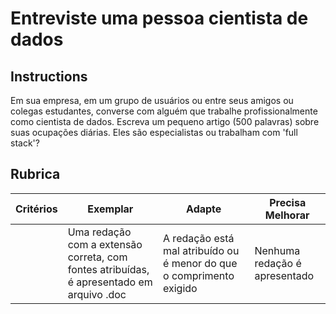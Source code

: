 # Entreviste uma pessoa cientista de dados

## Instructions

Em sua empresa, em um grupo de usuários ou entre seus amigos ou colegas estudantes, converse com alguém que trabalhe profissionalmente como cientista de dados. Escreva um pequeno artigo (500 palavras) sobre suas ocupações diárias. Eles são especialistas ou trabalham com 'full stack'?

## Rubrica

| Critérios | Exemplar                                                                            | Adapte                                                           | Precisa Melhorar     |
| -------- | ------------------------------------------------------------------------------------ | ------------------------------------------------------------------ | --------------------- |
|          | Uma redação com a extensão correta, com fontes atribuídas, é apresentado em arquivo .doc | A redação está mal atribuído ou é menor do que o comprimento exigido | Nenhuma redação é apresentado | |
